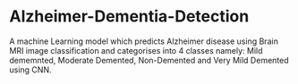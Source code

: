 # Alzheimer-Dementia-Detection 

A machine Learning model which predicts Alzheimer disease using Brain MRI image classification and categorises into 4 classes namely: Mild dememnted, Moderate Demented, Non-Demented and Very Mild Demented using CNN.
